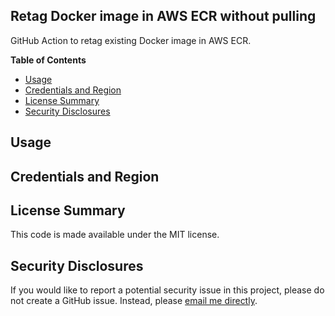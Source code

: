 ## Retag Docker image in AWS ECR without pulling

GitHub Action to retag existing Docker image in AWS ECR.

**Table of Contents**

<!-- toc -->

- [Usage](#usage)
- [Credentials and Region](#credentials-and-region)
- [License Summary](#license-summary)
- [Security Disclosures](#security-disclosures)

<!-- tocstop -->

## Usage

## Credentials and Region

## License Summary

This code is made available under the MIT license.

## Security Disclosures

If you would like to report a potential security issue in this project, please do not create a GitHub issue.  Instead, please [email me directly](mailto:abronin@gmail.com).
